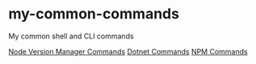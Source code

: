# my-common-commands
My common shell and CLI commands

[Node Version Manager Commands](nvm.md)
[Dotnet Commands](dotnet.md)
[NPM Commands](npm.md)